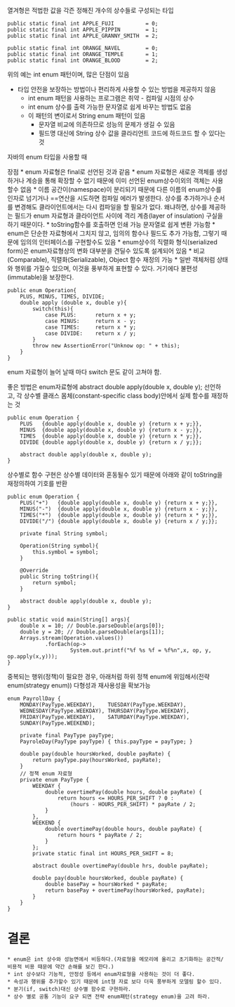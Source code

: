 
열겨형은 적법한 값을 각즌 정해진 개수의 상수들로 구성되는 타입

```
public static final int APPLE_FUJI			= 0;
public static final int APPLE_PIPPIN		= 1;
public static final int APPLE_GRANNY_SMITH	= 2;

public static final int ORANGE_NAVEL		= 0;
public static final int ORANGE_TEMPLE		= 1;
public static final int ORANGE_BLOOD		= 2;
```

위의 예는 int enum 패턴이며, 많은 단점이 있음

* 타입 안전을 보장하는 방법이나 편리하게 사용할 수 있는 방법을 제공하지 않음
	+ int enum 패턴을 사용하는 프로그램은 취약 - 컴파일 시점의 상수
	+ int enum  상수를 출력 가능한 문자열로 쉽게 바꾸는 방법도 없음
	+ 이 패턴의 변이로서 String enum  패턴이 있음
		- 문자열 비교에 의존하므로 성능의 문제가 생길 수 있음
		- 필드명 대신에 String 상수 값을 클라리언트 코드에 하드코드 할 수 있다는 것

자바의 enum 타입을 사용할 때

장점
	* enum 자료형은 final로 선언된 것과 같음
	* enum 자료형은 새로운 객체를 생성하거나 계승을 통해 확장할 수 없기 때문에 이미 선언된 enum상수이외의 객체는 사용할수 없음
	* 이름 공간이(namespace)이 분리되기 때문에 다른 이름의 enum상수를 인자로 넘기거나 ==연산을 시도하면 컴파일 에러가 발생한다. 상수를 추가하거나 순서를 변경해도 클라이언트에서는 다시 컴파일을 할 필요가 없다. 왜냐하면, 상수를 제공하는 필드가 enum 자료형과 클라이언트 사이에 격리 계층(layer of insulation) 구실을 하기 때문이다.
	* toString함수를 호출하면 인쇄 가능 문자열로 쉽게 변환 가능함
	* enum은 단순한 자료형에서 그치지 않고, 임의의 함수나 필드도 추가 가능함, 그렇기 때문에 임의의 인터페이스를 구현할수도 있음
	* enum상수의 직렬화 형식(serialized form)은 enum자료형상의 변화 대부분을 견딜수 있도록 설계되어 있음
	* 비교(Comparable), 직렬화(Serializable), Object 함수 재정의 가능
	* 일반 객체처럼 상태와 행위를 가질수 있으며, 이것을 풍부하게 표현할 수 있다. 거기에다 불편성(immutable)을 보장한다.

```
public enum Operation{
    PLUS, MINUS, TIMES, DIVIDE;
    double apply (double x, double y){
        switch(this){
            case PLUS:      return x + y;
            case MINUS:     return x - y;
            case TIMES:     return x * y;
            case DIVIDE:    return x / y;
        }
        throw new AssertionError("Unknow op: " + this);
    }
}
```

enum 자료형이 늘어 날때 마다 switch 문도 같이 고쳐야 함.

좋은 방법은 enum자료형에 abstract double apply(double x, double y); 선언하고, 각 상수별 클래스 몸체(constant-specific class body)안에서 실제 함수를 재정하는 것

```
public enum Operation {
    PLUS   {double apply(double x, double y) {return x + y;}},
    MINUS  {double apply(double x, double y) {return x - y;}},
    TIMES  {double apply(double x, double y) {return x * y;}},
    DIVIDE {double apply(double x, double y) {return x / y;}};

    abstract double apply(double x, double y);
}
```

상수별로 함수 구현은 상수별 데이터와 혼동될수 있기 때문에 아래와 같이 toString을 재정의하여 기호를 반환

```
public enum Operation {
    PLUS("+")   {double apply(double x, double y) {return x + y;}},
    MINUS("-")  {double apply(double x, double y) {return x - y;}},
    TIMES("*")  {double apply(double x, double y) {return x * y;}},
    DIVIDE("/") {double apply(double x, double y) {return x / y;}};

    private final String symbol;

    Operation(String symbol){
        this.symbol = symbol;
    }

    @Override
    public String toString(){
        return symbol;
    }

    abstract double apply(double x, double y);
}

public static void main(String[] args){
    double x = 10; // Double.parseDouble(args[0]);
    double y = 20; // Double.parseDouble(args[1]);
    Arrays.stream(Operation.values())
            .forEach(op->
                    System.out.printf("%f %s %f = %f%n",x, op, y, op.apply(x,y)));
}
```

중복되는 행위(정책)이 필요한 경우, 아래처럼 하위 정책 enum에 위임해서(전략 enum(strategy enum)) 다형성과 재사용성을 확보가능

```
enum PayrollDay {
    MONDAY(PayType.WEEKDAY),    TUESDAY(PayType.WEEKDAY),
    WEDNESDAY(PayType.WEEKDAY), THURSDAY(PayType.WEEKDAY),
    FRIDAY(PayType.WEEKDAY),    SATURDAY(PayType.WEEKDAY),
    SUNDAY(PayType.WEEKEND);

    private final PayType payType;
    PayroleDay(PayType payType) { this.payType = payType; }

    double pay(double hoursWorked, double payRate) {
        return payType.pay(hoursWorked, payRate);
    }
    // 정책 enum 자료형
    private enum PayType {
        WEEKDAY {
            double overtimePay(double hours, double payRate) {
                return hours <= HOURS_PER_SHIFT ? 0 :
                    (hours - HOURS_PER_SHIFT) * payRate / 2;
            }
        },
        WEEKEND {
            double overtimePay(double hours, double payRate) {
                return hours * payRate / 2;
            }
        };
        private static final int HOURS_PER_SHIFT = 8;

        abstract double overtimePay(double hrs, double payRate);

        double pay(double hoursWorked, double payRate) {
            double basePay = hoursWorked * payRate;
            return basePay + overtimePay(hoursWorked, payRate);
        }
    }
}
```

# 결론
	* enum은 int 상수와 성능면에서 비등하다.(자료형을 메모리에 올리고 초기화하는 공간적/비용적 비용 때문에 약간 손해를 보긴 한다.)
	* int 상수보다 기능적, 안정성 등에서 enum자료형을 사용하는 것이 더 좋다.
	* 속성과 행위를 추가할수 있기 때문에 int형 자료 보다 더욱 풍부하게 모델링 할수 있다.
	* 분기(if, switch)대신 상수별 함수로 구현하라.
	* 상수 별로 공통 기능이 요구 되면 전략 enum패턴(strategy enum)을 고려 하라.




